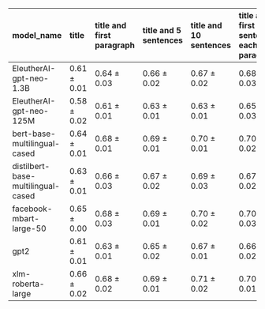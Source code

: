 | model_name                         | title           | title and first paragraph   | title and 5 sentences   | title and 10 sentences   | title and first sentence each paragraph   | raw text            |
|:-----------------------------------|:----------------|:----------------------------|:------------------------|:-------------------------|:------------------------------------------|:--------------------|
| EleutherAI-gpt-neo-1.3B            | 0.61 $\pm$ 0.01 | 0.64 $\pm$ 0.03             | 0.66 $\pm$ 0.02         | 0.67 $\pm$ 0.02          | 0.68 $\pm$ 0.03                           | 0.71 $\pm$ 0.01     |
| EleutherAI-gpt-neo-125M            | 0.58 $\pm$ 0.02 | 0.61 $\pm$ 0.01             | 0.63 $\pm$ 0.01         | 0.63 $\pm$ 0.01          | 0.65 $\pm$ 0.03                           | 0.66 $\pm$ 0.01     |
| bert-base-multilingual-cased       | 0.64 $\pm$ 0.01 | 0.68 $\pm$ 0.01             | 0.69 $\pm$ 0.01         | 0.70 $\pm$ 0.01          | 0.70 $\pm$ 0.02                           | 0.71 $\pm$ 0.02     |
| distilbert-base-multilingual-cased | 0.63 $\pm$ 0.01 | 0.66 $\pm$ 0.03             | 0.67 $\pm$ 0.02         | 0.69 $\pm$ 0.03          | 0.67 $\pm$ 0.02                           | 0.70 $\pm$ 0.02     |
| facebook-mbart-large-50            | 0.65 $\pm$ 0.00 | 0.68 $\pm$ 0.03             | 0.69 $\pm$ 0.01         | 0.70 $\pm$ 0.02          | 0.70 $\pm$ 0.03                           | **0.73 $\pm$ 0.02** |
| gpt2                               | 0.61 $\pm$ 0.01 | 0.63 $\pm$ 0.01             | 0.65 $\pm$ 0.02         | 0.67 $\pm$ 0.01          | 0.66 $\pm$ 0.02                           | 0.70 $\pm$ 0.01     |
| xlm-roberta-large                  | 0.66 $\pm$ 0.02 | 0.68 $\pm$ 0.02             | 0.69 $\pm$ 0.01         | 0.71 $\pm$ 0.02          | 0.70 $\pm$ 0.01                           | 0.72 $\pm$ 0.01     |